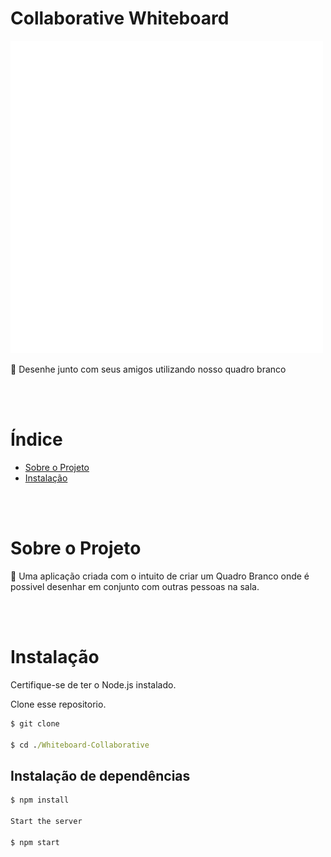 # Collaborative Whiteboard 
![Logo](https://github.com/DavidEliass/Whiteboard-Collaborative/blob/master/.github/assets/Logo.png)


🎨 Desenhe junto com seus amigos utilizando nosso quadro branco

<br></br>
# Índice

* [Sobre o Projeto](#-O-que-é-isso?)
* [Instalação](#-installation)

<br></br>

# Sobre o Projeto

🎨 Uma aplicação criada com o intuito de criar um Quadro Branco onde é possivel desenhar em conjunto com outras pessoas na sala.

<br></br>
# Instalação

Certifique-se de ter o Node.js instalado.

Clone esse repositorio.

```cmd
$ git clone

$ cd ./Whiteboard-Collaborative
```



## Instalação de dependências 

```javascript
$ npm install

Start the server

$ npm start
```



